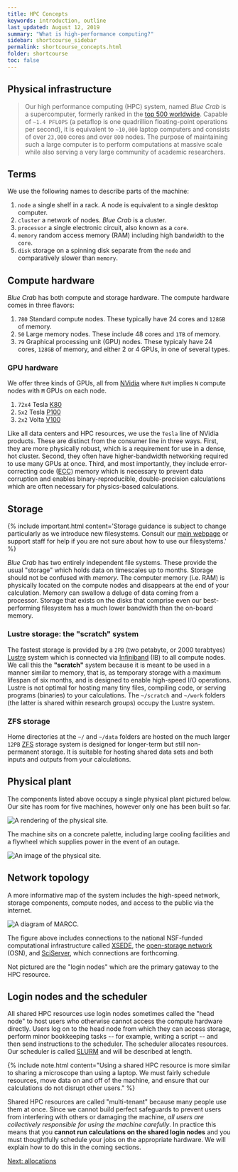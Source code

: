 ```yaml
---
title: HPC Concepts
keywords: introduction, outline
last_updated: August 12, 2019
summary: "What is high-performance computing?"
sidebar: shortcourse_sidebar
permalink: shortcourse_concepts.html
folder: shortcourse
toc: false
---
```


## Physical infrastructure

> Our high performance computing (HPC) system, named *Blue Crab* is a supercomputer, formerly ranked in the [top 500 worldwide](https://www.top500.org/site/50589). Capable of `~1.4 PFLOPS` (a petaflop is one quadrillion floating-point operations per second), it is equivalent to `~10,000` laptop computers and consists of over `23,000` cores and over `800` nodes. The purpose of maintaining such a large computer is to perform computations at massive scale while also serving a very large community of academic researchers.

## Terms

We use the following names to describe parts of the machine:

1. `node` a single shelf in a rack. A node is equivalent to a single desktop computer.
2. `cluster` a network of nodes. *Blue Crab* is a cluster.
3. `processor` a single electronic circuit, also known as a `core`.
4. `memory` random access memory (RAM) including high bandwidth to the `core`.
5. `disk` storage on a spinning disk separate from the `node` and comparatively slower than `memory`.

## Compute hardware

*Blue Crab* has both compute and storage hardware. The compute hardware comes in three flavors:

1. `780` Standard compute nodes. These typically have 24 cores and `128GB` of memory.
2. `50` Large memory nodes. These include 48 cores and `1TB` of memory.
3. `79` Graphical processing unit (GPU) nodes. These typicaly have 24 cores, `128GB` of memory, and either 2 or 4 GPUs, in one of several types.

### GPU hardware

We offer three kinds of GPUs, all from [NVidia](https://www.nvidia.com/en-us/) where `NxM` implies `N` compute nodes with `M` GPUs on each node.

1. `72x4` Tesla [K80](https://www.nvidia.com/en-gb/data-center/tesla-k80/)
2. `5x2` Tesla [P100](https://www.nvidia.com/en-us/data-center/tesla-p100/)
3. `2x2` Volta [V100](https://www.nvidia.com/en-us/data-center/tesla-v100/)

Like all data centers and HPC resources, we use the `Tesla` line of NVidia products. These are distinct from the consumer line in three ways. First, they are more physically robust, which is a requirement for use in a dense, hot cluster. Second, they often have higher-bandwidth networking required to use many GPUs at once. Third, and most importantly, they include error-correcting code ([ECC](https://en.wikipedia.org/wiki/ECC_memory)) memory which is necessary to prevent data corruption and enables binary-reproducible, double-precision calculations which are often necessary for physics-based calculations.

## Storage

{% include important.html content='Storage guidance is subject to change particularly as we introduce new filesystems. Consult our <a href="https://www.marcc.jhu.edu">main webpage</a> or support staff for help if you are not sure about how to use our filesystems.' %}

*Blue Crab* has two entirely independent file systems. These provide the usual "storage" which holds data on timescales up to months. Storage should not be confused with *memory*. The computer memory (i.e. RAM) is physically located on the compute nodes and disappears at the end of your calculation. Memory can swallow a deluge of data coming from a processor. Storage that exists on the disks that comprise even our best-performing filesystem has a much lower bandwidth than the on-board memory.

### Lustre storage: the "scratch" system

The fastest storage is provided by a `2PB` (two petabyte, or 2000 terabtyes) [Lustre](http://wiki.lustre.org/Main_Page) system which is connected via [Infiniband](https://en.wikipedia.org/wiki/InfiniBand) (IB) to all compute nodes. We call this the **"scratch"** system because it is meant to be used in a manner similar to memory, that is, as temporary storage with a maximum lifespan of six months, and is designed to enable high-speed I/O operations. Lustre is not optimal for hosting many tiny files, compiling code, or serving programs (binaries) to your calculations. The `~/scratch` and `~/work` folders (the latter is shared within research groups) occupy the Lustre system.

### ZFS storage

Home directories at the `~/` and `~/data` folders are hosted on the much larger `12PB` [ZFS](https://en.wikipedia.org/wiki/ZFS) storage system is designed for longer-term but still non-permanent storage. It is suitable for hosting shared data sets and both inputs and outputs from your calculations. 

## Physical plant

The components listed above occupy a single physical plant pictured below. Our site has room for five machines, however only one has been built so far.

![A rendering of the physical site.](figs/pic-marcc-render.png)

The machine sits on a concrete palette, including large cooling facilities and a flywheel which supplies power in the event of an outage.

![An image of the physical site.](figs/pic-marcc-view.png)

## Network topology

A more informative map of the system includes the high-speed network, storage components, compute nodes, and access to the public via the internet.

![A diagram of MARCC.](figs/fig-marcc-topology.png)

The figure above includes connections to the national NSF-funded computational infrastructure called [XSEDE](https://www.xsede.org/), the [open-storage network](https://www.openstoragenetwork.org/) (OSN), and [SciServer](http://www.sciserver.org/), which connections are forthcoming.

Not pictured are the "login nodes" which are the primary gateway to the HPC resource.

## Login nodes and the scheduler

All shared HPC resources use login nodes sometimes called the "head node" to host users who otherwise cannot access the compute hardware directly. Users log on to the head node from which they can access storage, perform minor bookkeeping tasks -- for example, writing a script -- and then send instructions to the scheduler. The scheduler allocates resources. Our scheduler is called [SLURM](https://slurm.schedmd.com/documentation.html) and will be described at length.

{% include note.html content="Using a shared HPC resource is more similar to sharing a microscope than using a laptop. We must fairly schedule resources, move data on and off of the machine, and ensure that our calculations do not disrupt other users." %}

Shared HPC resources are called "multi-tenant" because many people use them at once. Since we cannot build perfect safeguards to prevent users from interfering with others or damaging the machine, *all users are collectively responsible for using the machine carefully*. In practice this means that you **cannot run calculations on the shared login nodes** and you must thoughtfully schedule your jobs on the appropriate hardware. We will explain how to do this in the coming sections.

<a class="btn btn-primary" href="shortcourse_allocations.html">Next: allocations</a>